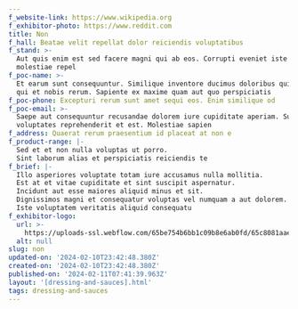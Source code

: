```yaml
---
f_website-link: https://www.wikipedia.org
f_exhibitor-photo: https://www.reddit.com
title: Non
f_hall: Beatae velit repellat dolor reiciendis voluptatibus
f_stand: >-
  Aut quis enim est sed facere magni qui ab eos. Corrupti eveniet iste ea
  molestiae repel
f_poc-name: >-
  Et earum sunt consequuntur. Similique inventore ducimus doloribus quibusdam
  qui et nobis rerum. Sapiente ex maxime quam aut quo perspiciatis
f_poc-phone: Excepturi rerum sunt amet sequi eos. Enim similique od
f_poc-email: >-
  Saepe aut consequuntur recusandae dolorem iure cupiditate aperiam. Sunt
  voluptates reprehenderit et est. Molestiae sapien
f_address: Quaerat rerum praesentium id placeat at non e
f_product-range: |-
  Sed et et non nulla voluptas ut porro.
  Sint laborum alias et perspiciatis reiciendis te
f_brief: |-
  Illo asperiores voluptate totam iure accusamus nulla mollitia.
  Est at et vitae cupiditate et sint suscipit aspernatur.
  Incidunt aut esse maiores aliquid minus et sit.
  Dignissimos magni et consequatur voluptas vel numquam a aut dolorem.
  Iste voluptatem veritatis aliquid consequatu
f_exhibitor-logo:
  url: >-
    https://uploads-ssl.webflow.com/65be754b6bb1c09b8e6ab0fd/65c8081aaeab9fdc64d337d7_image17.jpeg
  alt: null
slug: non
updated-on: '2024-02-10T23:42:48.380Z'
created-on: '2024-02-10T23:42:48.380Z'
published-on: '2024-02-11T07:41:39.963Z'
layout: '[dressing-and-sauces].html'
tags: dressing-and-sauces
---
```



